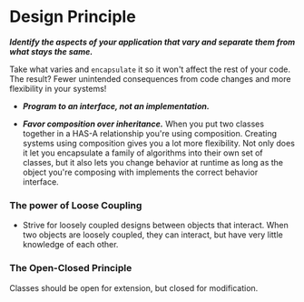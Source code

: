 
# Design Principle
 
***Identify the aspects of your application that vary and separate them from what stays the same.***

Take what varies and `encapsulate` it so it won't affect the rest of your code. The result? Fewer unintended consequences from code changes and more flexibility in your systems!

- ***Program to an interface, not an implementation.***

- ***Favor composition over inheritance.***
	When you put two classes together in a HAS-A relationship you're using composition. Creating systems using composition gives you a lot more flexibility. Not only does it let you encapsulate a family of algorithms into their own set of classes, but it also lets you change behavior at runtime as long as the object you're composing with implements the correct behavior interface.

### The power of Loose Coupling

- Strive for loosely coupled designs between objects that interact. When two objects are loosely coupled, they can interact, but have very little knowledge of each other.  
  	
### The Open-Closed Principle
  Classes should be open for extension, but closed for modification.
	